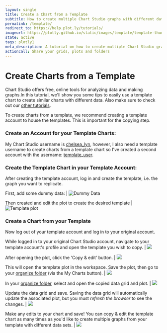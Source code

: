 ```yaml
---
layout: single
title: Create a Chart from a Template
subtitle: How to create multiple Chart Studio graphs with different data from a template.
permalink: /template/
redirect_to: https://help.plot.ly/tutorials/
imageurl: https://plotly.github.io/static/images/template/template-thumbnail.jpg
state: active
tags: plotly1
meta_description: A tutorial on how to create multiple Chart Studio graphs with different data from a single template. Chart Studio is the easiest way to graph and share your data.
actioncall: Share your grids, plots and folders
---
```


# Create Charts from a Template

Chart Studio offers free, online tools for analyzing data and making graphs.In this tutorial, we'll show you some tips to easily use a template chart to create similar charts with different data. Also make sure to check out our [other tutorials](http://help.plot.ly/).


To create charts from a template, we recommend creating a template account to house the templates. This is important for the copying step.

### Create an Account for your Template Charts:

My Chart Studio username is [chelsea_lyn](https://plot.ly/~chelsea_lyn/), however, I also need a template username to create charts from a template chart so I've created a second account with the username: [template_user](https://plot.ly/~template_user/).

### Create the Template Chart in your Template Account:

After creating the template account, log in and create the template, i.e. the graph you want to replicate.


First, add some dummy data: | ![Dummy Data](https://plotly.github.io/static/images/template/dummy-data.jpg)


Then created and edit the plot to create the desired template |  ![Template plot ](https://plotly.github.io/static/images/template/template-plot.jpg)


### Create a Chart from your Template

Now log out of your template account and log in to your original account.


While logged in to your original Chart Studio account, navigate to your template account's profile and open the template you wish to copy. | ![](https://plotly.github.io/static/images/template/step1.jpg)


After opening the plot, click the 'Copy & edit' button. | ![](https://plotly.github.io/static/images/template/copy.jpg)


This will open the template plot in the workspace. Save the plot, then go to your [organize folder](https://plot.ly/organize/home) (via the My Charts button). | ![](https://plotly.github.io/static/images/template/step2.jpg)


In your [organize folder](https://plot.ly/organize/home), select and open the copied data grid and plot. | ![](https://plotly.github.io/static/images/template/step3.jpg)


Update the data grid and save. Saving the data grid will automatically update the associated plot, but you must *refresh the browser* to see the changes. | ![](https://plotly.github.io/static/images/template/step4.jpg)


Make any edits to your chart and save! You can copy & edit the template chart as many times as you'd like to create multiple graphs from your template with different data sets. | ![](https://plotly.github.io/static/images/template/final.jpg)
